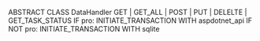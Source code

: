 ABSTRACT CLASS DataHandler
    GET | GET_ALL | POST | PUT | DELELTE | GET_TASK_STATUS
       IF pro: INITIATE_TRANSACTION WITH aspdotnet_api
       IF NOT pro: INITIATE_TRANSACTION WITH sqlite
    